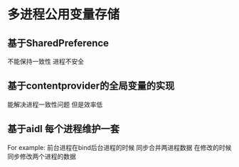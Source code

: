 # 多进程公用变量存储

## 基于SharedPreference

不能保持一致性 进程不安全

## 基于contentprovider的全局变量的实现  

能解决进程一致性问题 但是效率低

## 基于aidl 每个进程维护一套

For example:
前台进程在bind后台进程的时候 同步合并两进程数据
在修改的时候同步修改两个进程的数据
